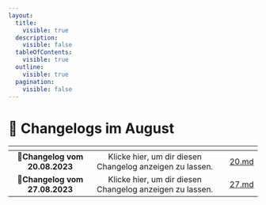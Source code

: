 ```yaml
---
layout:
  title:
    visible: true
  description:
    visible: false
  tableOfContents:
    visible: true
  outline:
    visible: true
  pagination:
    visible: false
---
```


# 📅 Changelogs im August

<table data-card-size="large" data-view="cards"><thead><tr><th align="center"></th><th align="center"></th><th></th><th data-hidden data-card-target data-type="content-ref"></th></tr></thead><tbody><tr><td align="center">📝<strong>Changelog vom 20.08.2023</strong></td><td align="center">Klicke hier, um dir diesen Changelog anzeigen zu lassen.</td><td></td><td><a href="20.md">20.md</a></td></tr><tr><td align="center">📝<strong>Changelog vom 27.08.2023</strong></td><td align="center">Klicke hier, um dir diesen Changelog anzeigen zu lassen.</td><td></td><td><a href="27.md">27.md</a></td></tr></tbody></table>
